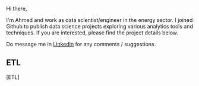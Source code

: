 Hi there,

I'm Ahmed and work as data scientist/engineer in the energy sector. I joined Github to publish data science projects exploring various analytics tools and techniques. If you are interested, please find the project details below.

Do message me in [LinkedIn](https://www.linkedin.com/in/ahmed-a-194582139/) for any comments / suggestions.

## ETL
[ETL]

